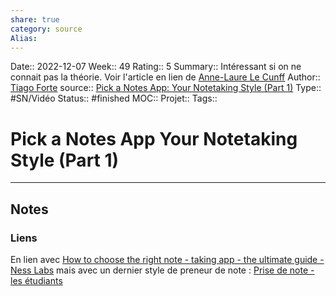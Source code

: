 ```yaml
---
share: true 
category: source
Alias:
---
```

Date:: 2022-12-07
Week:: 49
Rating:: 5
Summary:: Intéressant si on ne connait pas la théorie. Voir l'article en lien de [Anne-Laure Le Cunff](Anne-Laure%20Le%20Cunff)
Author:: [Tiago Forte](Tiago%20Forte)
source:: [Pick a Notes App: Your Notetaking Style (Part 1)](https://www.youtube.com/watch?v=f3dDVtJ2sec&list=WL&index=77)
Type:: #SN/Vidéo 
Status:: #finished 
MOC::
Projet:: 
Tags:: 

# Pick a Notes App Your Notetaking Style (Part 1)


***

## Notes

### Liens

En lien avec [How to choose the right note - taking app - the ultimate guide - Ness Labs](How%20to%20choose%20the%20right%20note%20-%20taking%20app%20-%20the%20ultimate%20guide%20-%20Ness%20Labs) mais avec un dernier style de preneur de note : [Prise de note - les étudiants](Prise%20de%20note%20-%20les%20%C3%A9tudiants)


